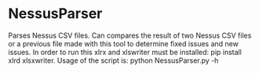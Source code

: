 # NessusParser
Parses Nessus CSV files. Can compares the result of two Nessus CSV files or a previous file made with this tool to
determine fixed issues and new issues. In order to run this xlrx and xlswriter must be installed: pip install xlrd
xlsxwriter. Usage of the script is: python NessusParser.py -h
